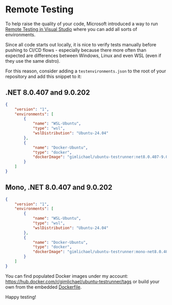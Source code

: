 # Remote Testing

To help raise the quality of your code, Microsoft introduced a way to run [Remote Testing in Visual Studio](https://learn.microsoft.com/en-us/visualstudio/test/remote-testing?view=vs-2022) where you can add all sorts of environments.

Since all code starts out locally, it is nice to verify tests manually before pushing to CI/CD flows - especially because there more often than expected are differences between Windows, Linux and even WSL (even if they use the same distro).

For this reason, consider adding a `testenvironments.json` to the root of your repository and add this snippet to it:

## .NET 8.0.407 and 9.0.202

```json
{
    "version": "1",
    "environments": [
        {
            "name": "WSL-Ubuntu",
            "type": "wsl",
            "wslDistribution": "Ubuntu-24.04"
        },
        {
            "name": "Docker-Ubuntu",
            "type": "docker",
            "dockerImage": "gimlichael/ubuntu-testrunner:net8.0.407-9.0.202"
        }
    ]
}
```

## Mono, .NET 8.0.407 and 9.0.202

```json
{
    "version": "1",
    "environments": [
        {
            "name": "WSL-Ubuntu",
            "type": "wsl",
            "wslDistribution": "Ubuntu-24.04"
        },
        {
            "name": "Docker-Ubuntu",
            "type": "docker",
            "dockerImage": "gimlichael/ubuntu-testrunner:mono-net8.0.407-9.0.202"
        }
    ]
}
```

You can find populated Docker images under my account: https://hub.docker.com/r/gimlichael/ubuntu-testrunner/tags or build your own from the embedded [Dockerfile](./Dockerfile).

Happy testing!